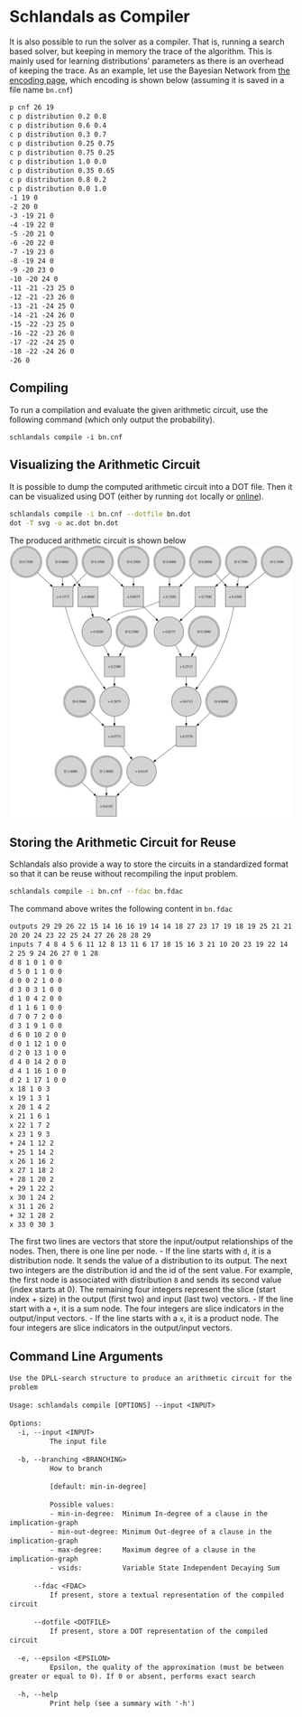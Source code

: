 # Schlandals as Compiler

It is also possible to run the solver as a compiler.
That is, running a search based solver, but keeping in memory the trace of the algorithm.
This is mainly used for learning distributions' parameters as there is an overhead of keeping the trace.
As an example, let use the Bayesian Network from [the encoding page](../modelization/bn.md), which encoding is shown below (assuming it is saved in a file name `bn.cnf`)

```
p cnf 26 19
c p distribution 0.2 0.8
c p distribution 0.6 0.4
c p distribution 0.3 0.7
c p distribution 0.25 0.75
c p distribution 0.75 0.25
c p distribution 1.0 0.0
c p distribution 0.35 0.65
c p distribution 0.8 0.2
c p distribution 0.0 1.0
-1 19 0
-2 20 0
-3 -19 21 0
-4 -19 22 0
-5 -20 21 0
-6 -20 22 0
-7 -19 23 0
-8 -19 24 0
-9 -20 23 0
-10 -20 24 0
-11 -21 -23 25 0
-12 -21 -23 26 0
-13 -21 -24 25 0
-14 -21 -24 26 0
-15 -22 -23 25 0
-16 -22 -23 26 0
-17 -22 -24 25 0
-18 -22 -24 26 0
-26 0
```

## Compiling

To run a compilation and evaluate the given arithmetic circuit, use the following command (which only output the probability).
```
schlandals compile -i bn.cnf
```

## Visualizing the Arithmetic Circuit

It is possible to dump the computed arithmetic circuit into a DOT file. Then it can be visualized using DOT (either by running `dot` locally or [online](https://dreampuf.github.io/GraphvizOnline/)).
```bash
schlandals compile -i bn.cnf --dotfile bn.dot
dot -T svg -o ac.dot bn.dot
```

The produced arithmetic circuit is shown below
![](ac.svg)

## Storing the Arithmetic Circuit for Reuse

Schlandals also provide a way to store the circuits in a standardized format so that it can be reuse without recompiling the input problem.

```bash
schlandals compile -i bn.cnf --fdac bn.fdac
```

The command above writes the following content in `bn.fdac`
```
outputs 29 29 26 22 15 14 16 16 19 14 14 18 27 23 17 19 18 19 25 21 21 20 20 24 23 22 25 24 27 26 28 28 29
inputs 7 4 8 4 5 6 11 12 8 13 11 6 17 18 15 16 3 21 10 20 23 19 22 14 2 25 9 24 26 27 0 1 28
d 8 1 0 1 0 0
d 5 0 1 1 0 0
d 0 0 2 1 0 0
d 3 0 3 1 0 0
d 1 0 4 2 0 0
d 1 1 6 1 0 0
d 7 0 7 2 0 0
d 3 1 9 1 0 0
d 6 0 10 2 0 0
d 0 1 12 1 0 0
d 2 0 13 1 0 0
d 4 0 14 2 0 0
d 4 1 16 1 0 0
d 2 1 17 1 0 0
x 18 1 0 3
x 19 1 3 1
x 20 1 4 2
x 21 1 6 1
x 22 1 7 2
x 23 1 9 3
+ 24 1 12 2
+ 25 1 14 2
x 26 1 16 2
x 27 1 18 2
+ 28 1 20 2
+ 29 1 22 2
x 30 1 24 2
x 31 1 26 2
+ 32 1 28 2
x 33 0 30 3
```
The first two lines are vectors that store the input/output relationships of the nodes.
Then, there is one line per node.
    - If the line starts with `d`, it is a distribution node. It sends the value of a distribution to its output. The next two integers are the distribution id and the id of the sent value. For example, the first node is associated with distribution `8` and sends its second value (index starts at 0). The remaining four integers represent the slice (start index + size) in the output (first two) and input (last two) vectors.
    - If the line start with a `+`, it is a sum node. The four integers are slice indicators in the output/input vectors.
    - If the line starts with a `x`, it is a product node. The four integers are slice indicators in the output/input vectors.

## Command Line Arguments

```[schlandals@schlandalspc] schlandals compile --help
Use the DPLL-search structure to produce an arithmetic circuit for the problem

Usage: schlandals compile [OPTIONS] --input <INPUT>

Options:
  -i, --input <INPUT>
          The input file

  -b, --branching <BRANCHING>
          How to branch
          
          [default: min-in-degree]

          Possible values:
          - min-in-degree:  Minimum In-degree of a clause in the implication-graph
          - min-out-degree: Minimum Out-degree of a clause in the implication-graph
          - max-degree:     Maximum degree of a clause in the implication-graph
          - vsids:          Variable State Independent Decaying Sum

      --fdac <FDAC>
          If present, store a textual representation of the compiled circuit

      --dotfile <DOTFILE>
          If present, store a DOT representation of the compiled circuit

  -e, --epsilon <EPSILON>
          Epsilon, the quality of the approximation (must be between greater or equal to 0). If 0 or absent, performs exact search

  -h, --help
          Print help (see a summary with '-h')
```
